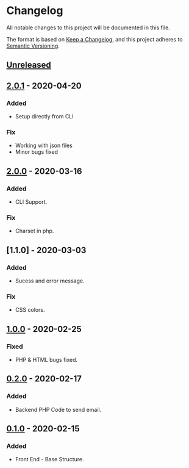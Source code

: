# Changelog
All notable changes to this project will be documented in this file.

The format is based on [Keep a Changelog](https://keepachangelog.com/en/1.0.0/),
and this project adheres to [Semantic Versioning](https://semver.org/spec/v2.0.0.html).

## [Unreleased]

## [2.0.1] - 2020-04-20
### Added
- Setup directly from CLI

### Fix
- Working with json files
- Minor bugs fixed

## [2.0.0] - 2020-03-16
### Added
- CLI Support.

### Fix
- Charset in php.

## [1.1.0] - 2020-03-03
### Added
- Sucess and error message.

### Fix
- CSS colors.

## [1.0.0] - 2020-02-25
### Fixed
- PHP & HTML bugs fixed.

## [0.2.0] - 2020-02-17
### Added
- Backend PHP Code to send email.

## [0.1.0] - 2020-02-15
### Added
- Front End - Base Structure.


[Unreleased]: https://github.com/shawsuraj/nuntius/compare/v1.1.0...HEAD
[2.0.1]: https://github.com/shawsuraj/nuntius/compare/v2.0.0...v2.0.1
[2.0.0]: https://github.com/shawsuraj/nuntius/compare/v1.1.0...v2.0.0
[1.0.0]: https://github.com/shawsuraj/nuntius/compare/v1.0.0...v1.1.0
[1.0.0]: https://github.com/shawsuraj/nuntius/compare/v0.2.0...v1.0.0
[0.2.0]: https://github.com/shawsuraj/nuntius/compare/v0.1.0...v0.2.0
[0.1.0]: https://github.com/shawsuraj/nuntius/releases/tag/v0.1.0
